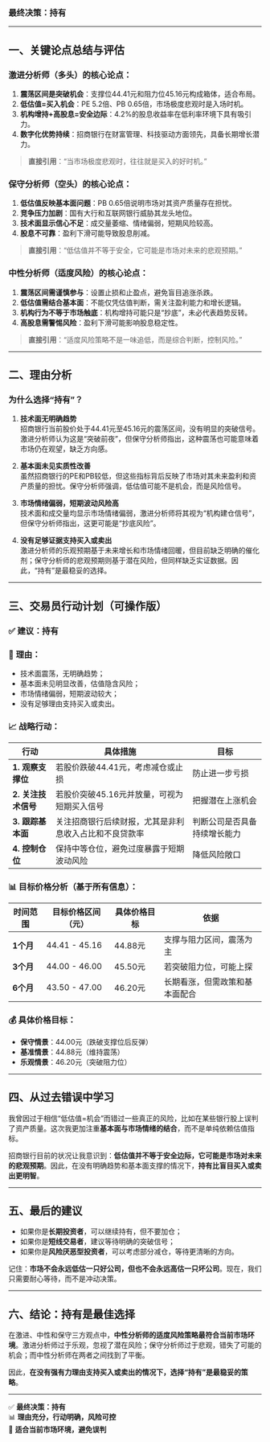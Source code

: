 ### **最终决策：持有**

---

## **一、关键论点总结与评估**

### **激进分析师（多头）的核心论点：**
1. **震荡区间是突破机会**：支撑位44.41元和阻力位45.16元构成箱体，适合布局。
2. **低估值=买入机会**：PE 5.2倍、PB 0.65倍，市场极度悲观时是入场时机。
3. **机构增持+高股息=安全边际**：4.2%的股息收益率在低利率环境下具有吸引力。
4. **数字化优势持续**：招商银行在财富管理、科技驱动方面领先，具备长期增长潜力。

> **直接引用**：“当市场极度悲观时，往往就是买入的好时机。”

### **保守分析师（空头）的核心论点：**
1. **低估值反映基本面问题**：PB 0.65倍说明市场对其资产质量存在担忧。
2. **竞争压力加剧**：国有大行和互联网银行威胁其龙头地位。
3. **技术面显示信心不足**：成交量萎缩、情绪偏弱，短期风险较高。
4. **股息不可靠**：盈利下滑可能导致股息削减。

> **直接引用**：“低估值并不等于安全，它可能是市场对未来的悲观预期。”

### **中性分析师（适度风险）的核心论点：**
1. **震荡区间需谨慎参与**：设置止损和止盈点，避免盲目追涨杀跌。
2. **低估值需结合基本面**：不能仅凭估值判断，需关注盈利能力和增长逻辑。
3. **机构行为不等于市场触底**：机构增持可能只是“抄底”，未必代表趋势反转。
4. **高股息需警惕风险**：盈利下滑可能影响股息稳定性。

> **直接引用**：“适度风险策略不是一味追低，而是综合判断，控制风险。”

---

## **二、理由分析**

### **为什么选择“持有”？**

1. **技术面无明确趋势**  
   招商银行当前股价处于44.41元至45.16元的震荡区间，没有明显的突破信号。激进分析师认为这是“突破前夜”，但保守分析师指出，这种震荡也可能意味着市场仍在观望，缺乏方向感。

2. **基本面未见实质性改善**  
   虽然招商银行的PE和PB较低，但这些指标背后反映了市场对其未来盈利和资产质量的担忧。保守分析师强调，低估值可能不是机会，而是风险信号。

3. **市场情绪偏弱，短期波动风险高**  
   技术面和成交量均显示市场情绪偏弱，激进分析师将其视为“机构建仓信号”，但保守分析师指出，这更可能是“抄底风险”。

4. **没有足够证据支持买入或卖出**  
   激进分析师的乐观预期基于未来增长和市场情绪回暖，但目前缺乏明确的催化剂；保守分析师的悲观预期则基于潜在风险，但同样缺乏实证数据。因此，“持有”是最稳妥的选择。

---

## **三、交易员行动计划（可操作版）**

### ✅ **建议：持有**

### 🧠 **理由：**
- 技术面震荡，无明确趋势；
- 基本面未见明显改善，估值隐含风险；
- 市场情绪偏弱，短期波动较大；
- 没有足够理由支持买入或卖出。

### 📈 **战略行动：**

| 行动 | 具体措施 | 目标 |
|------|----------|------|
| **1. 观察支撑位** | 若股价跌破44.41元，考虑减仓或止损 | 防止进一步亏损 |
| **2. 关注技术信号** | 若股价突破45.16元并放量，可视为短期买入信号 | 把握潜在上涨机会 |
| **3. 跟踪基本面** | 关注招商银行后续财报，尤其是非利息收入占比和不良贷款率 | 判断公司是否具备持续增长能力 |
| **4. 控制仓位** | 保持中等仓位，避免过度暴露于短期波动风险 | 降低风险敞口 |

### 📊 **目标价格分析（基于所有信息）：**

| 时间范围 | 目标价格区间（元） | 具体价格目标 | 依据 |
|----------|---------------------|----------------|------|
| **1个月** | 44.41 - 45.16 | 44.88元 | 支撑与阻力区间，震荡为主 |
| **3个月** | 44.00 - 46.00 | 45.50元 | 若突破阻力位，可能上探 |
| **6个月** | 43.50 - 47.00 | 46.20元 | 长期看涨，但需政策和基本面配合 |

### 💰 **具体价格目标：**
- **保守情景**：44.00元（跌破支撑位后反弹）
- **基准情景**：44.88元（维持震荡）
- **乐观情景**：46.20元（突破阻力位）

---

## **四、从过去错误中学习**

我曾因过于相信“低估值=机会”而错过一些真正的风险，比如在某些银行股上误判了资产质量。这次我更加注重**基本面与市场情绪的结合**，而不是单纯依赖估值指标。

招商银行目前的状况让我意识到：**低估值并不等于安全边际，它可能是市场对未来的悲观预期**。因此，在没有明确趋势和基本面支撑的情况下，**持有比盲目买入或卖出更明智**。

---

## **五、最后的建议**

- 如果你是**长期投资者**，可以继续持有，但不要加仓；
- 如果你是**短线交易者**，建议等待明确的突破信号；
- 如果你是**风险厌恶型投资者**，可以考虑部分减仓，等待更清晰的方向。

记住：**市场不会永远低估一只好公司，但也不会永远高估一只坏公司**。现在，我们只需要耐心等待，而不是冲动决策。

---

## **六、结论：持有是最佳选择**

在激进、中性和保守三方观点中，**中性分析师的适度风险策略最符合当前市场环境**。激进分析师过于乐观，忽视了潜在风险；保守分析师过于悲观，错失了可能的机会；而中性分析师在两者之间找到了平衡。

因此，**在没有强有力理由支持买入或卖出的情况下，选择“持有”是最稳妥的策略**。

---

✅ **最终决策：持有**  
📊 **理由充分，行动明确，风险可控**  
💼 **适合当前市场环境，避免误判**